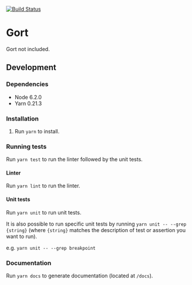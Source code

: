 [![Build Status](https://travis-ci.org/yoyodesign/gort.svg?branch=develop)](https://travis-ci.org/yoyodesign/gort)

# Gort

Gort not included.

## Development

### Dependencies

* Node 6.2.0
* Yarn 0.21.3

### Installation

1. Run `yarn` to install.

### Running tests

Run `yarn test` to run the linter followed by the unit tests.

#### Linter

Run `yarn lint` to run the linter.

#### Unit tests

Run `yarn unit` to run unit tests.

It is also possible to run specific unit tests by running `yarn unit -- --grep {string}` (where `{string}` matches the description of test or assertion you want to run).

e.g. `yarn unit -- --grep breakpoint`

### Documentation

Run `yarn docs` to generate documentation (located at `/docs`).
